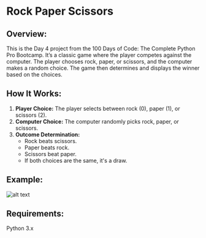 # **Rock Paper Scissors**

## **Overview:**

This is the Day 4 project from the 100 Days of Code: The Complete Python Pro Bootcamp. It’s a classic game where the player competes against the computer. The player chooses rock, paper, or scissors, and the computer makes a random choice. The game then determines and displays the winner based on the choices.

## **How It Works:**

1. **Player Choice:** The player selects between rock (0), paper (1), or scissors (2).
2. **Computer Choice:** The computer randomly picks rock, paper, or scissors.
3. **Outcome Determination:**
   - Rock beats scissors.
   - Paper beats rock.
   - Scissors beat paper.
   - If both choices are the same, it's a draw.


## **Example:**

![alt text](https://github.com/Bosaif39/example-pics/blob/main/D_4.png?raw=true)

## **Requirements:**

Python 3.x
